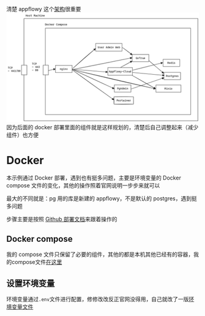 清楚 appflowy 这个[架构](https://docs.appflowy.io/docs/documentation/appflowy-cloud/deployment)很重要
![alt text](../_attch_file/appflowy-arc.png)
因为后面的 docker 部署里面的组件就是这样规划的，清楚后自己调整起来（减少组件）也方便

# Docker

本示例通过 Docker 部署，遇到也有挺多问题，主要是环境变量的 Docker compose 文件的变化，其他的操作照着官网说明一步步来就可以

最大的不同就是：pg 用的库是新建的 appflowy，不是默认的 postgres，遇到挺多问题

步骤主要是按照 [Github 部署文档](https://github.com/AppFlowy-IO/AppFlowy-Cloud/blob/main/doc/DEPLOYMENT.md)来跟着操作的

## Docker compose

我的 compose 文件只保留了必要的组件，其他的都是本机其他已经有的容器，我的compose文件[在这里](main/appflowy_compose_my.md)

## 设置环境变量

环境变量通过`.env`文件进行配置，修修改改反正官网没得用，自己就改了一版[环境变量文件](main/appflowy_env_my.md)
